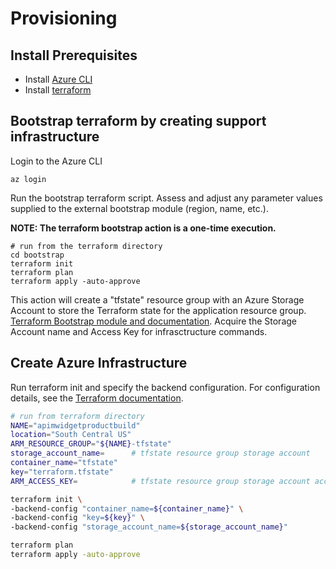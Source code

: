 # Provisioning

## Install Prerequisites

* Install [Azure CLI](https://learn.microsoft.com/en-us/cli/azure/install-azure-cli)
* Install [terraform](https://developer.hashicorp.com/terraform/downloads?ajs_aid=e7cb18f6-0e91-46ef-b3af-d22a83181326&product_intent=terraform)

## Bootstrap terraform by creating support infrastructure

Login to the Azure CLI

```
az login
```

Run the bootstrap terraform script. Assess and adjust any parameter values supplied to the external bootstrap module (region, name, etc.).

**NOTE: The terraform bootstrap action is a one-time execution.**

```
# run from the terraform directory
cd bootstrap
terraform init
terraform plan
terraform apply -auto-approve
```

This action will create a "tfstate" resource group with an Azure Storage Account to store the Terraform state for the application resource group. [Terraform Bootstrap module and documentation](https://github.com/ms-us-rcg-app-innovation/terraform-bootstrap). Acquire the Storage Account name and Access Key for infrasctructure commands.

## Create Azure Infrastructure

Run terraform init and specify the backend configuration. For configuration details, see the [Terraform documentation](https://developer.hashicorp.com/terraform/language/settings/backends/azurerm).

```bash
# run from terraform directory
NAME="apimwidgetproductbuild"
location="South Central US"
ARM_RESOURCE_GROUP="${NAME}-tfstate"
storage_account_name=      # tfstate resource group storage account
container_name="tfstate"
key="terraform.tfstate"
ARM_ACCESS_KEY=            # tfstate resource group storage account access key

terraform init \
-backend-config "container_name=${container_name}" \
-backend-config "key=${key}" \
-backend-config "storage_account_name=${storage_account_name}"

terraform plan
terraform apply -auto-approve
```